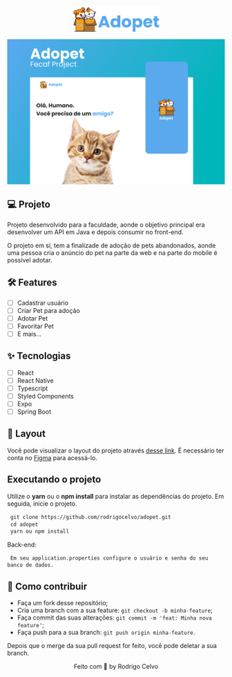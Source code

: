 <div align="center">
   <img alt="Logo Adopet" src=".github/logo.png" width="40%"/>
   <br />
</div>

![cover](.github/cover.png?style=flat)

## 💻 Projeto

Projeto desenvolvido para a faculdade, aonde o objetivo principal era desenvolver um API em Java e depois consumir no front-end.

O projeto em sí, tem a finalizade de adoção de pets abandonados, aonde uma pessoa cria o anúncio do pet na parte da web e na parte do mobile é possível adotar.

## 🛠️ Features

- [ ] Cadastrar usuário
- [ ] Criar Pet para adoção
- [ ] Adotar Pet
- [ ] Favoritar Pet
- [ ] E mais...

## ✨ Tecnologias

- [ ] React
- [ ] React Native
- [ ] Typescript
- [ ] Styled Components
- [ ] Expo
- [ ] Spring Boot

## 🔖 Layout

Você pode visualizar o layout do projeto através [desse link](https://www.figma.com/file/N6IKITAT5J5xqL71NVU2Ao/Adopet?node-id=477%3A2105&t=SyociAjY94aLEwz6-1). É necessário ter conta no [Figma](http://figma.com/) para acessá-lo.

## Executando o projeto

Utilize o **yarn** ou o **npm install** para instalar as dependências do projeto.
Em seguida, inicie o projeto.

```cl
 git clone https://github.com/rodrigocelvo/adopet.git
 cd adopet
 yarn ou npm install
```

Back-end:

```
 Em seu application.properties configure o usuário e senha do seu banco de dados.
```

## 🤔 Como contribuir

- Faça um fork desse repositório;
- Cria uma branch com a sua feature: `git checkout -b minha-feature`;
- Faça commit das suas alterações: `git commit -m 'feat: Minha nova feature'`;
- Faça push para a sua branch: `git push origin minha-feature`.

Depois que o merge da sua pull request for feito, você pode deletar a sua branch.

<div align="center">
 Feito com 💜  by Rodrigo Celvo
</div>
